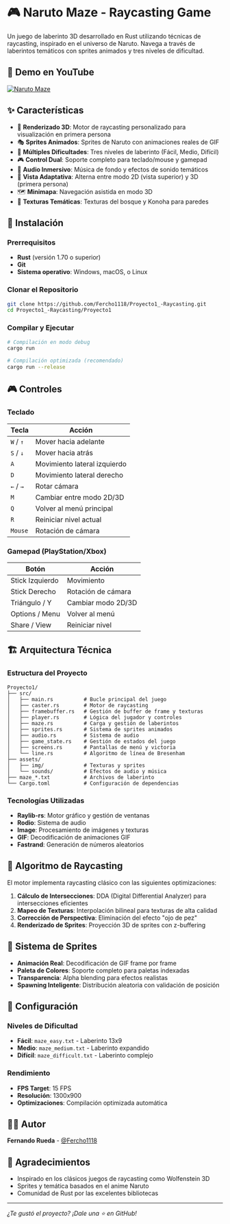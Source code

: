 # 🎮 Naruto Maze - Raycasting Game

Un juego de laberinto 3D desarrollado en Rust utilizando técnicas de raycasting, inspirado en el universo de Naruto. Navega a través de laberintos temáticos con sprites animados y tres niveles de dificultad.

## 🎥 Demo en YouTube
[![Naruto Maze](https://img.youtube.com/vi/E-mm0HbIBZc/0.jpg)](https://youtu.be/E-mm0HbIBZc)

## ✨ Características

- 🌟 **Renderizado 3D**: Motor de raycasting personalizado para visualización en primera persona
- 🎭 **Sprites Animados**: Sprites de Naruto con animaciones reales de GIF
- 🎯 **Múltiples Dificultades**: Tres niveles de laberinto (Fácil, Medio, Difícil)
- 🎮 **Control Dual**: Soporte completo para teclado/mouse y gamepad
- 🎵 **Audio Inmersivo**: Música de fondo y efectos de sonido temáticos
- 📱 **Vista Adaptativa**: Alterna entre modo 2D (vista superior) y 3D (primera persona)
- 🗺️ **Minimapa**: Navegación asistida en modo 3D
- 🎨 **Texturas Temáticas**: Texturas del bosque y Konoha para paredes

## 🚀 Instalación

### Prerrequisitos

- **Rust** (versión 1.70 o superior)
- **Git**
- **Sistema operativo**: Windows, macOS, o Linux

### Clonar el Repositorio

```bash
git clone https://github.com/Fercho1118/Proyecto1_-Raycasting.git
cd Proyecto1_-Raycasting/Proyecto1
```

### Compilar y Ejecutar

```bash
# Compilación en modo debug
cargo run

# Compilación optimizada (recomendado)
cargo run --release
```

## 🎮 Controles

### Teclado

| Tecla | Acción |
|-------|--------|
| `W` / `↑` | Mover hacia adelante |
| `S` / `↓` | Mover hacia atrás |
| `A` | Movimiento lateral izquierdo |
| `D` | Movimiento lateral derecho |
| `←` / `→` | Rotar cámara |
| `M` | Cambiar entre modo 2D/3D |
| `Q` | Volver al menú principal |
| `R` | Reiniciar nivel actual |
| `Mouse` | Rotación de cámara |

### Gamepad (PlayStation/Xbox)

| Botón | Acción |
|-------|--------|
| Stick Izquierdo | Movimiento |
| Stick Derecho | Rotación de cámara |
| Triángulo / Y | Cambiar modo 2D/3D |
| Options / Menu | Volver al menú |
| Share / View | Reiniciar nivel |

## 🏗️ Arquitectura Técnica

### Estructura del Proyecto

```
Proyecto1/
├── src/
│   ├── main.rs          # Bucle principal del juego
│   ├── caster.rs        # Motor de raycasting
│   ├── framebuffer.rs   # Gestión de buffer de frame y texturas
│   ├── player.rs        # Lógica del jugador y controles
│   ├── maze.rs          # Carga y gestión de laberintos
│   ├── sprites.rs       # Sistema de sprites animados
│   ├── audio.rs         # Sistema de audio
│   ├── game_state.rs    # Gestión de estados del juego
│   ├── screens.rs       # Pantallas de menú y victoria
│   └── line.rs          # Algoritmo de línea de Bresenham
├── assets/
│   ├── img/             # Texturas y sprites
│   └── sounds/          # Efectos de audio y música
├── maze_*.txt           # Archivos de laberinto
└── Cargo.toml           # Configuración de dependencias
```

### Tecnologías Utilizadas

- **Raylib-rs**: Motor gráfico y gestión de ventanas
- **Rodio**: Sistema de audio
- **Image**: Procesamiento de imágenes y texturas
- **GIF**: Decodificación de animaciones GIF
- **Fastrand**: Generación de números aleatorios

## 🎯 Algoritmo de Raycasting

El motor implementa raycasting clásico con las siguientes optimizaciones:

1. **Cálculo de Intersecciones**: DDA (Digital Differential Analyzer) para intersecciones eficientes
2. **Mapeo de Texturas**: Interpolación bilineal para texturas de alta calidad
3. **Corrección de Perspectiva**: Eliminación del efecto "ojo de pez"
4. **Renderizado de Sprites**: Proyección 3D de sprites con z-buffering

## 🎨 Sistema de Sprites

- **Animación Real**: Decodificación de GIF frame por frame
- **Paleta de Colores**: Soporte completo para paletas indexadas
- **Transparencia**: Alpha blending para efectos realistas
- **Spawning Inteligente**: Distribución aleatoria con validación de posición

## 🔧 Configuración

### Niveles de Dificultad

- **Fácil**: `maze_easy.txt` - Laberinto 13x9
- **Medio**: `maze_medium.txt` - Laberinto expandido
- **Difícil**: `maze_difficult.txt` - Laberinto complejo

### Rendimiento

- **FPS Target**: 15 FPS 
- **Resolución**: 1300x900 
- **Optimizaciones**: Compilación optimizada automática

## 👨‍💻 Autor

**Fernando Rueda** - [@Fercho1118](https://github.com/Fercho1118)

## 🙏 Agradecimientos

- Inspirado en los clásicos juegos de raycasting como Wolfenstein 3D
- Sprites y temática basados en el anime Naruto
- Comunidad de Rust por las excelentes bibliotecas

---

*¿Te gustó el proyecto? ¡Dale una ⭐ en GitHub!*
